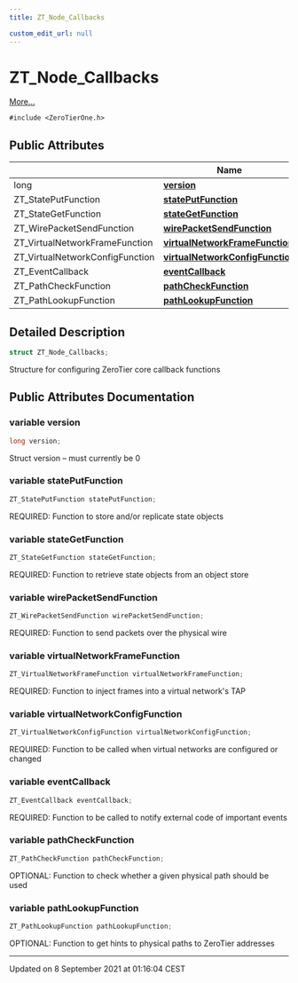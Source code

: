 ```yaml
---
title: ZT_Node_Callbacks

custom_edit_url: null
---
```


# ZT_Node_Callbacks



 [More...](#detailed-description)


`#include <ZeroTierOne.h>`

## Public Attributes

|                | Name           |
| -------------- | -------------- |
| long | **[version](/autogen/libztcore/classes/struct_z_t___node___callbacks.md#variable-version)**  |
| ZT_StatePutFunction | **[statePutFunction](/autogen/libztcore/classes/struct_z_t___node___callbacks.md#variable-stateputfunction)**  |
| ZT_StateGetFunction | **[stateGetFunction](/autogen/libztcore/classes/struct_z_t___node___callbacks.md#variable-stategetfunction)**  |
| ZT_WirePacketSendFunction | **[wirePacketSendFunction](/autogen/libztcore/classes/struct_z_t___node___callbacks.md#variable-wirepacketsendfunction)**  |
| ZT_VirtualNetworkFrameFunction | **[virtualNetworkFrameFunction](/autogen/libztcore/classes/struct_z_t___node___callbacks.md#variable-virtualnetworkframefunction)**  |
| ZT_VirtualNetworkConfigFunction | **[virtualNetworkConfigFunction](/autogen/libztcore/classes/struct_z_t___node___callbacks.md#variable-virtualnetworkconfigfunction)**  |
| ZT_EventCallback | **[eventCallback](/autogen/libztcore/classes/struct_z_t___node___callbacks.md#variable-eventcallback)**  |
| ZT_PathCheckFunction | **[pathCheckFunction](/autogen/libztcore/classes/struct_z_t___node___callbacks.md#variable-pathcheckfunction)**  |
| ZT_PathLookupFunction | **[pathLookupFunction](/autogen/libztcore/classes/struct_z_t___node___callbacks.md#variable-pathlookupfunction)**  |

## Detailed Description

```cpp
struct ZT_Node_Callbacks;
```


Structure for configuring ZeroTier core callback functions 

## Public Attributes Documentation

### variable version

```cpp
long version;
```


Struct version &ndash; must currently be 0 


### variable statePutFunction

```cpp
ZT_StatePutFunction statePutFunction;
```


REQUIRED: Function to store and/or replicate state objects 


### variable stateGetFunction

```cpp
ZT_StateGetFunction stateGetFunction;
```


REQUIRED: Function to retrieve state objects from an object store 


### variable wirePacketSendFunction

```cpp
ZT_WirePacketSendFunction wirePacketSendFunction;
```


REQUIRED: Function to send packets over the physical wire 


### variable virtualNetworkFrameFunction

```cpp
ZT_VirtualNetworkFrameFunction virtualNetworkFrameFunction;
```


REQUIRED: Function to inject frames into a virtual network's TAP 


### variable virtualNetworkConfigFunction

```cpp
ZT_VirtualNetworkConfigFunction virtualNetworkConfigFunction;
```


REQUIRED: Function to be called when virtual networks are configured or changed 


### variable eventCallback

```cpp
ZT_EventCallback eventCallback;
```


REQUIRED: Function to be called to notify external code of important events 


### variable pathCheckFunction

```cpp
ZT_PathCheckFunction pathCheckFunction;
```


OPTIONAL: Function to check whether a given physical path should be used 


### variable pathLookupFunction

```cpp
ZT_PathLookupFunction pathLookupFunction;
```


OPTIONAL: Function to get hints to physical paths to ZeroTier addresses 


-------------------------------

Updated on  8 September 2021 at 01:16:04 CEST